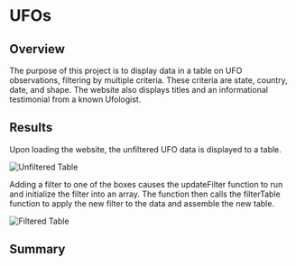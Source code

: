 # UFOs
## Overview

The purpose of this project is to display data in a table on UFO observations, filtering by multiple criteria. These criteria are state, country, date, and shape. The website also displays titles and an informational testimonial from a known Ufologist.

## Results

Upon loading the website, the unfiltered UFO data is displayed to a table. 

![Unfiltered Table](UFOS/static/images/unfilteredimage.PNG)

Adding a filter to one of the boxes causes the updateFilter function to run and initialize the filter into an array. The function then calls the filterTable function to apply the new filter to the data and assemble the new table.

![Filtered Table](UFOS/static/images/filteredimage.PNG)

## Summary
